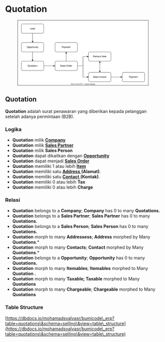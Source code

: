 # Quotation

<figure><img src="../../.gitbook/assets/erp2.drawio.svg" alt=""><figcaption></figcaption></figure>

## Quotation

**Quotation** adalah surat penawaran yang diberikan kepada pelanggan setelah adanya permintaan (B2B).

### Logika&#x20;

* **Quotation** milik [**Company**](../core-concept/#company-perusahaan)
* **Quotation** milik [**Sales Partner**](sales-partner.md)
* **Quotation** milik **Sales Person**
* **Quotation** dapat dikaitkan dengan [**Opportunity**](../crm-concept/opportunity.md)
* **Quotation** dapat menjadi [**Sales Order**](sales-order.md)
* **Quotation** memiliki 1 atau lebih [**Item**](../stock-concept/basic/item.md)
* **Quotation** memiliki satu [**Address** ](../crm-concept/address.md)**(Alamat)**.
* **Quotation** memiliki satu [**Contact** ](../crm-concept/contact.md)**(Kontak)**.
* **Quotation** memiliki 0 atau lebih **Tax**
* **Quotation** memiliki 0 atau lebih **Charge**

### Relasi &#x20;

* **Quotation** belongs to a **Company**; **Company** has 0 to many **Quotations.**
* **Quotation** belongs to a **Sales Partner**; **Sales Partner** has 0 to many **Quotations.**&#x20;
* **Quotation** belongs to a **Sales Person**; **Sales Person** has 0 to many **Quotations.**
* **Quotation** morph to many **Addressess**; **Address** morphed by Many **Quotations**.\*
* **Quotation** morph to many **Contacts**; **Contact** morphed by Many **Quotations**.\*
* **Quotation** belongs to a **Opportunity**; **Opportunity** has 0 to many **Quotations.**
* **Quotation** morph to many **Itemables**; **Itemables** morphed to Many **Quotation .**
* **Quotation** morph to many **Taxable; Taxable** morphed to Many **Quotations**
* **Quotation** morph to many **Chargeable**; **Chargeable** morphed to Many **Quotations**

### **Table Structure**

[https://dbdocs.io/mohamadsyalvasr/bumicode\_erp?table=quotations\&schema=selling\&view=table\_structure](https://dbdocs.io/mohamadsyalvasr/bumicode\_erp?table=quotations\&schema=selling\&view=table\_structure)
